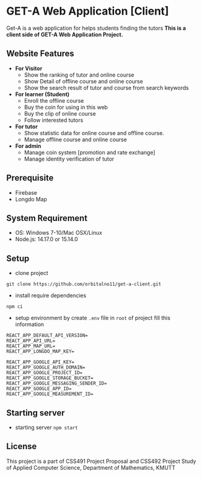 
# GET-A Web Application [Client]
Get-A is a web application for helps students finding the tutors
**This is a client side of GET-A Web Application Project.**
## Website Features
-  **For Visitor**
	- Show the ranking of tutor and online course
	- Show Detail of offline course and online course
	- Show the search result of tutor and course from search keywords
-  **For learner (Student)**
	- Enroll the offline course
	- Buy the coin for using in this web
	- Buy the clip of online course
	- Follow interested tutors
-  **For tutor**
	- Show statistic data for online course and offline course.
	- Manage offline course and online course
-  **For admin**
	- Manage coin system [promotion and rate exchange]
	- Manage identity verification of tutor
## Prerequisite
- Firebase
- Longdo Map

## System Requirement
- OS: Windows 7-10/Mac OSX/Linux
- Node.js: 14.17.0 or 15.14.0
## Setup
- clone project
```
git clone https://github.com/orbitalno11/get-a-client.git
```
- install require dependencies
```
npm ci
```
- setup environment by create `.env` file in `root` of project fill this information
```
REACT_APP_DEFAULT_API_VERSION=
REACT_APP_API_URL=
REACT_APP_MAP_URL=
REACT_APP_LONGDO_MAP_KEY=

REACT_APP_GOOGLE_API_KEY=
REACT_APP_GOOGLE_AUTH_DOMAIN=
REACT_APP_GOOGLE_PROJECT_ID=
REACT_APP_GOOGLE_STORAGE_BUCKET=
REACT_APP_GOOGLE_MESSAGING_SENDER_ID=
REACT_APP_GOOGLE_APP_ID=
REACT_APP_GOOGLE_MEASUREMENT_ID=
```
## Starting server
- starting server `npm start`
## License
This project is a part of CSS491 Project Proposal and CSS492 Project Study of Applied Computer Science, Department of Mathematics, KMUTT
